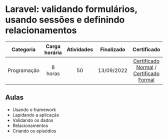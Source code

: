 # Laravel: validando formulários, usando sessões e definindo relacionamentos

Categoria | Carga horária | Atividades | Finalizado | Certificado |
:-:|:-:|:-:|:-:|:-:|
Programação | 8 horas | 50 | 13/09/2022 | [Certificado Normal](https://cursos.alura.com.br/certificate/8499420d-f4f8-42a8-9e9a-744d119150c8) / [Certificado Formal](https://cursos.alura.com.br/user/rodineicosta/course/laravel-formularios-sessoes-relacionamentos/formalCertificate)

## Aulas

- Usando o framework
- Lapidando a aplicação
- Validando os dados
- Relacionamentos
- Criando os episódios
